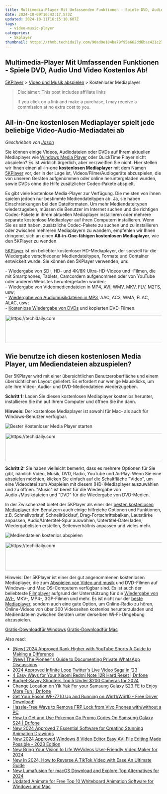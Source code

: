 ```yaml
---
title: Multimedia-Player Mit Umfassenden Funktionen - Spiele DVD, Audio Und Video Kostenlos Ab!
date: 2024-10-09T16:43:17.573Z
updated: 2024-10-11T16:15:10.607Z
tags:
  - video-music-player
categories:
  - 5kplayer
thumbnail: https://thmb.techidaily.com/90ad0e184ba79f95e662dd6bac421c2714531f47a3dc9eccb9055a4b28f7166a.jpg
---
```


## Multimedia-Player Mit Umfassenden Funktionen - Spiele DVD, Audio Und Video Kostenlos Ab!

[5KPlayer](https://tools.techidaily.com/5kplayer/products/) \> [Video und Musik abspielen](https://tools.techidaily.com/5kplayer/video-music-player/) \> Kostenloser Mediaplayer 

>  Disclaimer: This post includes affiliate links
>
>  If you click on a link and make a purchase, I may receive a commission at no extra cost to you.
>

## All-in-One kostenlosen Mediaplayer spielt jede beliebige Video-Audio-Mediadatei ab

 _Geschrieben von [Jason](https://www.quora.com/profile/Jason-Copper-1)_

Sie können einige Videos, Audiodateien oder DVDs auf Ihrem aktuellen Mediaplayer wie [Windows Media Player](https://tools.techidaily.com/5kplayer/video-music-player/) oder QuickTime Player nicht abspielen? Es ist wirklich ärgerlich, aber verzweiflen Sie nicht. Hier stellen wir Ihnen einen all-in-one **kostenlosen Mediaplayer**  mit dem Namen [5KPlayer](https://tools.techidaily.com/5kplayer/products/) vor, der in der Lage ist, Videos/Filme/Audiogeräte abzuspielen, die von unseren Geräten aufgenommen oder online heruntergeladen wurden, sowie DVDs ohne die Hilfe zusätzlicher Codec-Pakete abspielt. 

Es gibt viele kostenlose Media-Player zur Verfügung. Die meisten von ihnen spielen jedoch nur bestimmte Mediendateitypen ab. Ja, sie haben Einschränkungen bei den Dateiformaten. Um mehr Mediendateitypen wiederzugeben, müssen die Benutzer im Internet suchen und die richtigen Codec-Pakete in ihrem aktuellen Mediaplayer installieren oder mehrere separate kostenlose Mediaplayer auf ihren Computern installieren. Wenn Sie es satt haben, zusätzliche Codec-Pakete zu suchen und zu installieren oder zwischen mehreren Mediaplayern zu wandern, empfehlen wir Ihnen dringend, sich an einen **All-in-One-fähigen kostenlosen Mediaplayer**, wie den 5KPlayer zu wenden. 

[5KPlayer](https://tools.techidaily.com/5kplayer/products/) ist ein beliebter kostenloser HD-Mediaplayer, der speziell für die Wiedergabe verschiedener Mediendateitypen, Formate und Container entwickelt wurde. Sie können den 5KPlayer verwenden, um: 

\- Wiedergabe von SD-, HD- und 4K/8K-Ultra-HD-Videos und -Filmen, die mit Smartphones, Tablets, Camcordern aufgenommen oder von YouTube oder anderen Websites heruntergeladen wurden;   
 \- Wiedergabe von Videomediendateien in [MP4](https://tools.techidaily.com/5kplayer/video-music-player/), [AVI](https://tools.techidaily.com/5kplayer/video-music-player/), [WMV](https://tools.techidaily.com/5kplayer/video-music-player/), [MKV](https://tools.techidaily.com/5kplayer/video-music-player/), FLV, M2TS, usw;  
 \- [Wiedergabe von Audiomusikdateien in MP3](https://tools.techidaily.com/5kplayer/video-music-player/), AAC, AC3, WMA, FLAC, ALAC, usw;  
 \- [Kostenlose Wiedergabe von DVDs](https://tools.techidaily.com/5kplayer/video-music-player/) und kopierten DVD-Filmen. 

<!-- affiliate ads begin -->
<a href="https://appsumo.8odi.net/c/5597632/1062450/7443" target="_top" id="1062450">
  <img src="//a.impactradius-go.com/display-ad/7443-1062450" border="0" alt="https://techidaily.com" width="600" height="90"/>
</a>
<img height="0" width="0" src="https://appsumo.8odi.net/i/5597632/1062450/7443" style="position:absolute;visibility:hidden;" border="0" />
<!-- affiliate ads end -->

## Wie benutze ich diesen kostenlosen Media Player, um Mediendateien abzuspielen?

Der 5KPlayer wird mit einer übersichtlichen Benutzeroberfläche und einem übersichtlichen Layout geliefert. Es erfordert nur wenige Mausklicks, um alle Ihre Video-,Audio- und DVD-Mediendateien wiederzugeben. 

**Schritt 1:** Laden Sie diesen kostenlosen Mediaplayer kostenlos herunter, installieren Sie ihn auf Ihrem Computer und öffnen Sie ihn dann. 

**Hinweis:** Der kostenlose Mediaplayer ist sowohl für Mac- als auch für Windows-Benutzer verfügbar. 

![Bester Kostenloser Media Player starten](https://www.5kplayer.com/video-music-player-de/img/youtube-0119-01.png) 

<!-- affiliate ads begin -->
<a href="https://appsumo.8odi.net/c/5597632/2049379/7443" target="_top" id="2049379">
  <img src="//a.impactradius-go.com/display-ad/7443-2049379" border="0" alt="https://techidaily.com" width="728" height="90"/>
</a>
<img height="0" width="0" src="https://appsumo.8odi.net/i/5597632/2049379/7443" style="position:absolute;visibility:hidden;" border="0" />
<!-- affiliate ads end -->

**Schritt 2:** Sie haben vielleicht bemerkt, dass es mehrere Optionen für Sie gibt, nämlich Video, Musik, DVD, Radio, YouTube und AirPlay. Wenn Sie eine [abspielen](https://tools.techidaily.com/5kplayer/video-music-player/) möchten, klicken Sie einfach auf die Schaltfläche "Video", um eine Videodatei zum Abspielen mit diesem (HD-)Mediaplayer auszuwählen und zu öffnen. "Music" ist bereit für die Wiedergabe von Audio-/Musikdateien und "DVD" für die Wiedergabe von DVD-Medien. 

In der Zwischenzeit bietet der 5KPlayer als einer der [besten kostenlosen Mediaplayer](https://tools.techidaily.com/5kplayer/video-music-player/) den Benutzern auch einige hilfreiche Optionen und Funktionen, z.B. Schnellvorlauf, Schnellrücklauf, Drag-Fortschrittsbalken, Lautstärke anpassen, Audio/Untertitel-Spur auswählen, Untertitel-Datei laden, Wiedergabelisten erstellen, Seitenverhältnis anpassen und vieles mehr. 

![Mediendateien kostenlos abspielen](https://www.5kplayer.com/video-music-player-de/../video-music-player/img/free-4k-video-player-02.jpg) 

<!-- affiliate ads begin -->
<a href="https://aligracehair.sjv.io/c/5597632/2135405/19272" target="_top" id="2135405">
  <img src="//a.impactradius-go.com/display-ad/19272-2135405" border="0" alt="https://techidaily.com" width="728" height="90"/>
</a>
<img height="0" width="0" src="https://aligracehair.sjv.io/i/5597632/2135405/19272" style="position:absolute;visibility:hidden;" border="0" />
<!-- affiliate ads end -->

Hinweis: Der 5KPlayer ist einer der gut angenommenen kostenlosen Mediaplayer, die zum [Abspielen von Video und musik](https://tools.techidaily.com/5kplayer/video-music-player/) und DVD-Filmen auf Windows- und Mac OS-Computern verfügbar sind. Es ist auch der beliebteste [Filmplayer](https://tools.techidaily.com/5kplayer/video-music-player/) aufgrund der Unterstützung für die [Wiedergabe von AVI-](https://tools.techidaily.com/5kplayer/video-music-player/), MKV-, MP4-, 3GP-Filmen und mehr. Es ist nicht nur der [beste Mediaplayer](https://tools.techidaily.com/5kplayer/video-music-player/), sondern auch eine gute Option, um Online-Radio zu hören, Online-Videos von über 300 Videoseiten kostenlos herunterzuladen und Mediendateien zwischen Geräten unter derselben Wi-Fi-Umgebung abzuspielen. 

[Gratis-Downloadfür Windows](https://tools.techidaily.com/5kplayer/products/) [Gratis-Downloadfür Mac](https://tools.techidaily.com/5kplayer/products/)

<ins class="adsbygoogle"
     style="display:block"
     data-ad-format="autorelaxed"
     data-ad-client="ca-pub-7571918770474297"
     data-ad-slot="1223367746"></ins>

<ins class="adsbygoogle"
     style="display:block"
     data-ad-client="ca-pub-7571918770474297"
     data-ad-slot="8358498916"
     data-ad-format="auto"
     data-full-width-responsive="true"></ins>

<span class="atpl-alsoreadstyle">Also read:</span>
<div><ul>
<li><a href="https://youtube-web.techidaily.com/024-approved-rank-higher-with-youtube-shorts-a-guide-to-making-a-difference/"><u>[New] 2024 Approved Rank Higher with YouTube Shorts A Guide to Making a Difference</u></a></li>
<li><a href="https://on-screen-recording.techidaily.com/new-the-pioneers-guide-to-documenting-private-whatsapp-discussions/"><u>[New] The Pioneer's Guide to Documenting Private WhatsApp Discussions</u></a></li>
<li><a href="https://twitter-clips.techidaily.com/2024-approved-infinite-loop-twitters-live-video-saga-in-23/"><u>2024 Approved Infinite Loop Twitter's Live Video Saga in '23</u></a></li>
<li><a href="https://phone-solutions.techidaily.com/4-easy-ways-for-your-xiaomi-redmi-note-12r-hard-reset-drfone-by-drfone-reset-android-reset-android/"><u>4 Easy Ways for Your Xiaomi Redmi Note 12R Hard Reset | Dr.fone</u></a></li>
<li><a href="https://extra-tips.techidaily.com/budget-savvy-shooters-top-5-under-200-cameras-for-2024/"><u>Budget-Savvy Shooters Top 5 Under $200 Cameras for 2024</u></a></li>
<li><a href="https://location-social.techidaily.com/change-location-on-yik-yak-for-your-samsung-galaxy-s23-fe-to-enjoy-more-fun-drfone-by-drfone-virtual-android/"><u>Change Location on Yik Yak For your Samsung Galaxy S23 FE to Enjoy More Fun | Dr.fone</u></a></li>
<li><a href="https://driver-download.techidaily.com/get-your-epson-wf-7710-up-and-running-on-win11win10-free-driver-download/"><u>Get Your Epson WF-7710 Up and Running on Win11/Win10 - Free Driver Download!</u></a></li>
<li><a href="https://bypass-frp.techidaily.com/hassle-free-ways-to-remove-frp-lock-from-vivo-phones-withwithout-a-pc-by-drfone-android/"><u>Hassle-Free Ways to Remove FRP Lock from Vivo Phones with/without a PC</u></a></li>
<li><a href="https://change-location.techidaily.com/how-to-get-and-use-pokemon-go-promo-codes-on-samsung-galaxy-s24-drfone-by-drfone-virtual-android/"><u>How to Get and Use Pokemon Go Promo Codes On Samsung Galaxy S24 | Dr.fone</u></a></li>
<li><a href="https://video-ai-editor.techidaily.com/new-2024-approved-7-essential-software-for-creating-stunning-animation-drawings/"><u>New 2024 Approved 7 Essential Software for Creating Stunning Animation Drawings</u></a></li>
<li><a href="https://video-ai-editor.techidaily.com/new-2024-approved-windows-8-video-editor-easy-avi-file-editing-made-possible-2023-edition/"><u>New 2024 Approved Windows 8 Video Editor Easy AVI File Editing Made Possible - 2023 Edition</u></a></li>
<li><a href="https://video-ai-editor.techidaily.com/new-bring-your-vision-to-life-wevideos-user-friendly-video-maker-for-2024/"><u>New Bring Your Vision to Life WeVideos User-Friendly Video Maker for 2024</u></a></li>
<li><a href="https://video-ai-editor.techidaily.com/new-in-2024-how-to-reverse-a-tiktok-video-with-ease-an-ultimate-guide/"><u>New In 2024, How to Reverse A TikTok Video with Ease An Ultimate Guide</u></a></li>
<li><a href="https://video-ai-editor.techidaily.com/new-lumafusion-for-macos-download-and-explore-top-alternatives-for-2024/"><u>New Lumafusion for macOS Download and Explore Top Alternatives for 2024</u></a></li>
<li><a href="https://video-ai-editor.techidaily.com/updated-animate-for-free-top-10-whiteboard-animation-software-for-windows-and-mac/"><u>Updated Animate for Free Top 10 Whiteboard Animation Software for Windows and Mac</u></a></li>
</ul></div>

